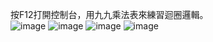 按F12打開控制台，用九九乘法表來練習迴圈邏輯。
<br>
![image](https://user-images.githubusercontent.com/61260613/106559016-bea95900-655f-11eb-9b9f-c51a7f3a54ff.png)
![image](https://user-images.githubusercontent.com/61260613/106559032-c668fd80-655f-11eb-8b64-4225d1f30211.png)
![image](https://user-images.githubusercontent.com/61260613/106559048-ccf77500-655f-11eb-8ebc-010bc6e1629e.png)
![image](https://user-images.githubusercontent.com/61260613/106559060-d2ed5600-655f-11eb-83c1-51162e9613a8.png)
<BR>
<code>
